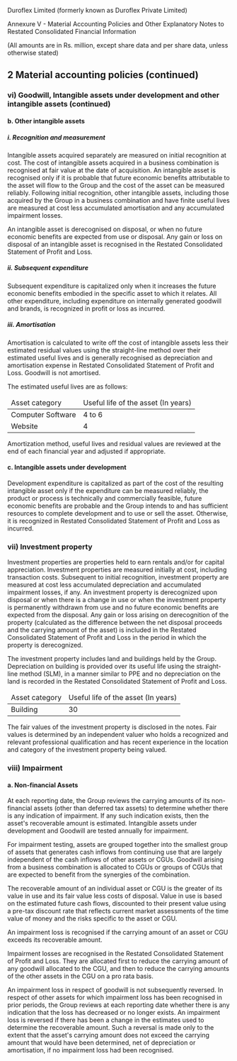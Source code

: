 Duroflex Limited (formerly known as Duroflex Private Limited)

Annexure V - Material Accounting Policies and Other Explanatory Notes to Restated Consolidated Financial Information

(All amounts are in Rs. million, except share data and per share data, unless otherwise stated)

## 2 Material accounting policies (continued)

### vi) Goodwill, Intangible assets under development and other intangible assets (continued)

#### b. Other intangible assets

##### i. Recognition and measurement

Intangible assets acquired separately are measured on initial recognition at cost. The cost of intangible assets acquired in a business combination is recognised at fair value at the date of acquisition. An intangible asset is recognised only if it is probable that future economic benefits attributable to the asset will flow to the Group and the cost of the asset can be measured reliably. Following initial recognition, other intangible assets, including those acquired by the Group in a business combination and have finite useful lives are measured at cost less accumulated amortisation and any accumulated impairment losses.

An intangible asset is derecognised on disposal, or when no future economic benefits are expected from use or disposal. Any gain or loss on disposal of an intangible asset is recognised in the Restated Consolidated Statement of Profit and Loss.

##### ii. Subsequent expenditure

Subsequent expenditure is capitalized only when it increases the future economic benefits embodied in the specific asset to which it relates. All other expenditure, including expenditure on internally generated goodwill and brands, is recognized in profit or loss as incurred.

##### iii. Amortisation

Amortisation is calculated to write off the cost of intangible assets less their estimated residual values using the straight-line method over their estimated useful lives and is generally recognised as depreciation and amortisation expense in Restated Consolidated Statement of Profit and Loss. Goodwill is not amortised.

The estimated useful lives are as follows:

<table><thead><tr><td>Asset category</td><td>Useful life of the asset (In years)</td></tr></thead><tbody><tr><td>Computer Software</td><td>4 to 6</td></tr><tr><td>Website</td><td>4</td></tr></tbody></table>

Amortization method, useful lives and residual values are reviewed at the end of each financial year and adjusted if appropriate.

#### c. Intangible assets under development

Development expenditure is capitalized as part of the cost of the resulting intangible asset only if the expenditure can be measured reliably, the product or process is technically and commercially feasible, future economic benefits are probable and the Group intends to and has sufficient resources to complete development and to use or sell the asset. Otherwise, it is recognized in Restated Consolidated Statement of Profit and Loss as incurred.

### vii) Investment property

Investment properties are properties held to earn rentals and/or for capital appreciation. Investment properties are measured initially at cost, including transaction costs. Subsequent to initial recognition, investment property are measured at cost less accumulated depreciation and accumulated impairment losses, if any. An investment property is derecognized upon disposal or when there is a change in use or when the investment property is permanently withdrawn from use and no future economic benefits are expected from the disposal. Any gain or loss arising on derecognition of the property (calculated as the difference between the net disposal proceeds and the carrying amount of the asset) is included in the Restated Consolidated Statement of Profit and Loss in the period in which the property is derecognized.

The investment property includes land and buildings held by the Group. Depreciation on building is provided over its useful life using the straight-line method (SLM), in a manner similar to PPE and no depreciation on the land is recorded in the Restated Consolidated Statement of Profit and Loss.

<table><thead><tr><td>Asset category</td><td>Useful life of the asset (In years)</td></tr></thead><tbody><tr><td>Building</td><td>30</td></tr></tbody></table>

The fair values of the investment property is disclosed in the notes. Fair values is determined by an independent valuer who holds a recognized and relevant professional qualification and has recent experience in the location and category of the investment property being valued.

### viii) Impairment

#### a. Non-financial Assets

At each reporting date, the Group reviews the carrying amounts of its non-financial assets (other than deferred tax assets) to determine whether there is any indication of impairment. If any such indication exists, then the asset's recoverable amount is estimated. Intangible assets under development and Goodwill are tested annually for impairment.

For impairment testing, assets are grouped together into the smallest group of assets that generates cash inflows from continuing use that are largely independent of the cash inflows of other assets or CGUs. Goodwill arising from a business combination is allocated to CGUs or groups of CGUs that are expected to benefit from the synergies of the combination.

The recoverable amount of an individual asset or CGU is the greater of its value in use and its fair value less costs of disposal. Value in use is based on the estimated future cash flows, discounted to their present value using a pre-tax discount rate that reflects current market assessments of the time value of money and the risks specific to the asset or CGU.

An impairment loss is recognised if the carrying amount of an asset or CGU exceeds its recoverable amount.

Impairment losses are recognised in the Restated Consolidated Statement of Profit and Loss. They are allocated first to reduce the carrying amount of any goodwill allocated to the CGU, and then to reduce the carrying amounts of the other assets in the CGU on a pro rata basis.

An impairment loss in respect of goodwill is not subsequently reversed. In respect of other assets for which impairment loss has been recognised in prior periods, the Group reviews at each reporting date whether there is any indication that the loss has decreased or no longer exists. An impairment loss is reversed if there has been a change in the estimates used to determine the recoverable amount. Such a reversal is made only to the extent that the asset's carrying amount does not exceed the carrying amount that would have been determined, net of depreciation or amortisation, if no impairment loss had been recognised.